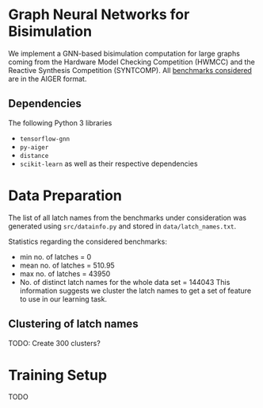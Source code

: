 # Graph Neural Networks for Bisimulation

We implement a GNN-based bisimulation computation for large graphs coming from
the Hardware Model Checking Competition (HWMCC) and the Reactive Synthesis
Competition (SYNTCOMP). All [benchmarks
considered](https://github.com/SYNTCOMP/benchmarks/tree/master/aiger) are in
the AIGER format.

## Dependencies
The following Python 3 libraries
* `tensorflow-gnn`
* `py-aiger`
* `distance`
* `scikit-learn`
as well as their respective dependencies

# Data Preparation
The list of all latch names from the benchmarks under consideration was
generated using `src/datainfo.py` and stored in `data/latch_names.txt`.

Statistics regarding the considered benchmarks:
* min no. of latches = 0
* mean no. of latches = 510.95
* max no. of latches = 43950
* No. of distinct latch names for the whole data set = 144043
This information suggests we cluster the latch names to get a set of feature
to use in our learning task.

## Clustering of latch names
TODO: Create 300 clusters?


# Training Setup
TODO

